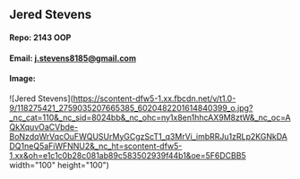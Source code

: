 ## Jered Stevens
#### Repo: 2143 OOP
#### Email: j.stevens8185@gmail.com
#### Image:
![Jered Stevens](https://scontent-dfw5-1.xx.fbcdn.net/v/t1.0-9/118275421_2759035207665385_6020482201614840399_o.jpg?_nc_cat=110&_nc_sid=8024bb&_nc_ohc=ny1x8en1hhcAX9M8ztW&_nc_oc=AQkXquvOaCVbde-BoNzdqWrVqcOuFWQUSUrMyGCgzScT1_q3MrVi_imbRRJu1zRLp2KGNkDADQ1neQ5aFiWFNNU2&_nc_ht=scontent-dfw5-1.xx&oh=e1c1c0b28c081ab89c583502939f44b1&oe=5F6DCBB5 width="100" height="100")
